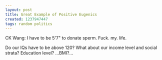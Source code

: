 ```yaml
---
layout: post
title: Great Example of Positive Eugenics
created: 1237947447
tags: random politics
---
```

CK Wang: I have to be 5'7" to donate sperm. Fuck. my. life.

Do our IQs have to be above 120? What about our income level and social strata? Education level? ...BMI?... 

